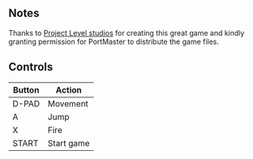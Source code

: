 ## Notes

Thanks to [Project Level studios](https://projectlevel.itch.io) for creating this great game and kindly granting permission for PortMaster to distribute the game files.


## Controls

| Button | Action     |
| -------| ---------- |
| D-PAD  | Movement   |
| A      | Jump       |
| X      | Fire       |
| START  | Start game |
